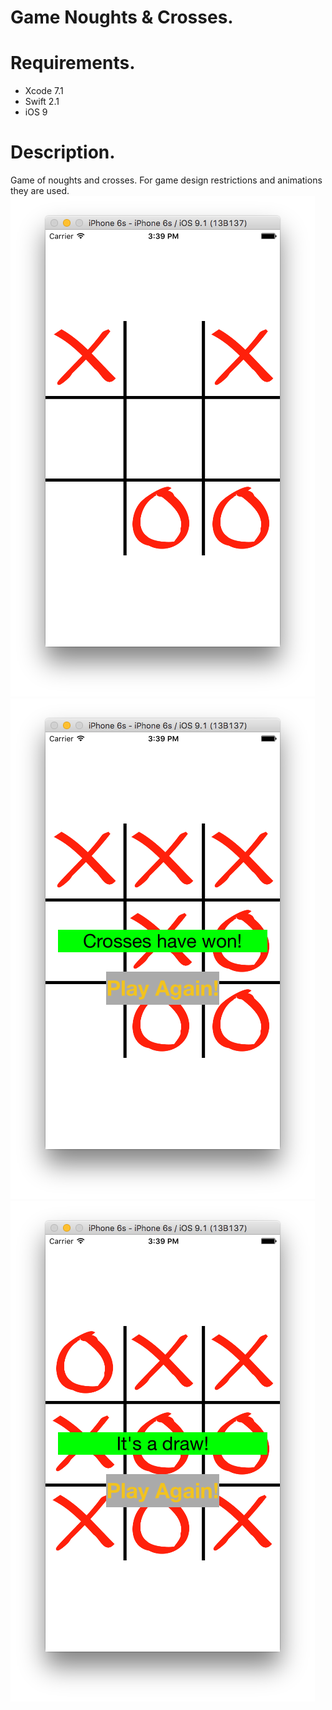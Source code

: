 # Game Noughts & Crosses.

# Requirements.
- Xcode 7.1
- Swift 2.1
- iOS 9

# Description.
Game of noughts and crosses. For game design restrictions and animations they are used.
![ScreenShot](https://github.com/ingrichardavid/iOS-Repository/blob/master/Noughts%20%26%20Crosses/sample_images/1.png)
![ScreenShot](https://github.com/ingrichardavid/iOS-Repository/blob/master/Noughts%20%26%20Crosses/sample_images/2.png)
![ScreenShot](https://github.com/ingrichardavid/iOS-Repository/blob/master/Noughts%20%26%20Crosses/sample_images/3.png)
